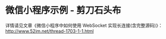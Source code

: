 # 微信小程序示例 - 剪刀石头布

详情请见文章《微信小程序中如何使用 WebSocket 实现长连接(含完整源码)》：http://www.52im.net/thread-1703-1-1.html
